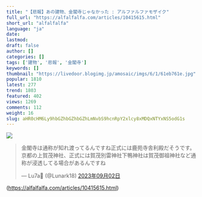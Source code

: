 ```yaml
---
title: "【悲報】あの建物、金閣寺じゃなかった : アルファルファモザイク"
full_url: "https://alfalfalfa.com/articles/10415615.html"
short_url: "alfalfalfa"
language: "ja"
date: 
lastmod: 
draft: false
author: []
categories: []
tags: ['建物', '悲報', '金閣寺']
keywords: []
thumbnail: "https://livedoor.blogimg.jp/amosaic/imgs/6/1/61eb761e.jpg"
popular: 1810
latest: 277
trend: 1803
featured: 402
views: 1269
comments: 112
weight: 16
slug: aHR0cHM6Ly9hbGZhbGZhbGZhLmNvbS9hcnRpY2xlcy8xMDQxNTYxNS5odG1s
---
```


![](https://livedoor.blogimg.jp/amosaic/imgs/6/1/61eb761e.jpg)

<blockquote class='twitter-tweet'><p lang='ja' dir='ltr'>金閣寺は通称が知れ渡ってるんですね正式には鹿苑寺舎利殿だそうです。京都の上賀茂神社、正式には賀茂別雷神社下鴨神社は賀茂御祖神社など通称が浸透してる場合があるんですね</p>— Lu7a🍋 (@Lunark18) <a href='https://twitter.com/Lunark18/status/1697931364748988734' target='_blank' rel='nofollow'>2023年09月02日</a></blockquote> 

(https://alfalfalfa.com/articles/10415615.html)
